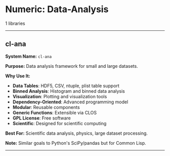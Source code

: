 # Numeric: Data-Analysis

1 libraries

---

## cl-ana

**System Name:** `cl-ana`

**Purpose:** Data analysis framework for small and large datasets.

**Why Use It:**
- **Data Tables**: HDF5, CSV, ntuple, plist table support
- **Binned Analysis**: Histogram and binned data analysis
- **Visualization**: Plotting and visualization tools
- **Dependency-Oriented**: Advanced programming model
- **Modular**: Reusable components
- **Generic Functions**: Extensible via CLOS
- **GPL License**: Free software
- **Scientific**: Designed for scientific computing

**Best For:** Scientific data analysis, physics, large dataset processing.

**Note:** Similar goals to Python's SciPy/pandas but for Common Lisp.

---


